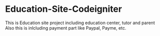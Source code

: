 # Education-Site-Codeigniter
This is Education site project including education center, tutor and parent
Also this is inlcluding payment part like Paypal, Payme, etc.
